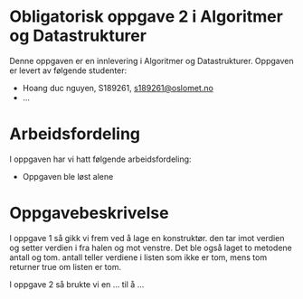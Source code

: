 # Obligatorisk oppgave 2 i Algoritmer og Datastrukturer

Denne oppgaven er en innlevering i Algoritmer og Datastrukturer. 
Oppgaven er levert av følgende studenter:
* Hoang duc nguyen, S189261, s189261@oslomet.no
* ...

# Arbeidsfordeling

I oppgaven har vi hatt følgende arbeidsfordeling:
* Oppgaven ble løst alene
# Oppgavebeskrivelse

I oppgave 1 så gikk vi frem ved å lage en konstruktør. den tar imot verdien og setter verdien i fra halen og mot venstre. Det ble også laget to metodene antall og tom. antall teller verdiene i listen som ikke er tom, mens tom returner true om listen er tom. 

I oppgave 2 så brukte vi en ... til å ...
